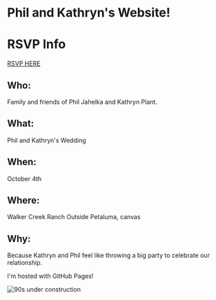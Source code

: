 # Phil and Kathryn's Website!


# RSVP Info
[RSVP HERE](https://docs.google.com/forms/d/e/1FAIpQLSdb4hoWW1RRWFUf0m6yEEGGmeJv6fUi9wsexoM-h6kjG1RO1Q/viewform?usp=header)


## Who:
Family and friends of Phil Jahelka and Kathryn Plant.
## What:
Phil and Kathryn's Wedding
## When:
October 4th
## Where:
Walker Creek Ranch Outside Petaluma, canvas
## Why:
Because Kathryn and Phil feel like throwing a big party to celebrate our relationship.


I'm hosted with GitHub Pages!

![90s under construction](/PhilJahelka/assets/images/pikachu-construction.gif)
